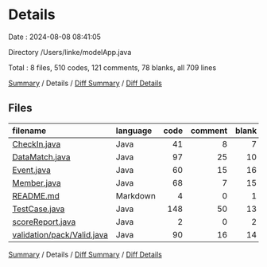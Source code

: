 # Details

Date : 2024-08-08 08:41:05

Directory /Users/linke/modelApp.java

Total : 8 files,  510 codes, 121 comments, 78 blanks, all 709 lines

[Summary](results.md) / Details / [Diff Summary](diff.md) / [Diff Details](diff-details.md)

## Files
| filename | language | code | comment | blank | total |
| :--- | :--- | ---: | ---: | ---: | ---: |
| [CheckIn.java](/CheckIn.java) | Java | 41 | 8 | 7 | 56 |
| [DataMatch.java](/DataMatch.java) | Java | 97 | 25 | 10 | 132 |
| [Event.java](/Event.java) | Java | 60 | 15 | 16 | 91 |
| [Member.java](/Member.java) | Java | 68 | 7 | 15 | 90 |
| [README.md](/README.md) | Markdown | 4 | 0 | 1 | 5 |
| [TestCase.java](/TestCase.java) | Java | 148 | 50 | 13 | 211 |
| [scoreReport.java](/scoreReport.java) | Java | 2 | 0 | 2 | 4 |
| [validation/pack/Valid.java](/validation/pack/Valid.java) | Java | 90 | 16 | 14 | 120 |

[Summary](results.md) / Details / [Diff Summary](diff.md) / [Diff Details](diff-details.md)